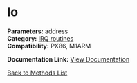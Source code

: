 # lo

**Parameters:** address  
**Category:** [IRQ routines](../categories/irq_routines.md)  
**Compatibility:** PX86, M1ARM  

**Documentation Link:** [View Documentation](https://github.com/leuat/TRSE/raw/master/resources/text/help/m/lo.rtf)

[Back to Methods List](../../SUMMARY.md)
